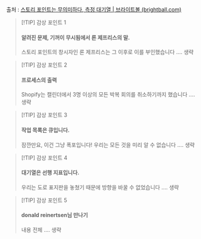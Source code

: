 출처 : [스토리 포인트는 무의미하다, 측정 대기열 | 브라이트볼 (brightball.com)](https://www.brightball.com/articles/story-points-are-pointless-measure-queues)

> [!TIP]  감상 포인트 1
> #### 알려진 문제, 기꺼이 무시됨에서 론 제프리스의 말.
> 
> 스토리 포인트의 창시자인 론 제프리스는 그 이후로 이를 부인했습니다 .... 생략 

> [!TIP]  감상 포인트 2
> #### 프로세스의 출력
> 
> Shopify는 캘린더에서 3명 이상의 모든 박복 회의를 취소하기까지 했습니다 .... 생략

> [!TIP]  감상 포인트 3
> #### 작업 목록은 큐입니다.
> 
> 잠깐만요, 이건 그냥 폭포입니다! 우리는 모든 것을 미리 알 수 없습니다 .... 생략

> [!TIP]  감상 포인트 4
> #### 대기열은 선행 지표입니다.
> 
> 우리는 도로 표지판을 놓쳤기 때문에 방향을 바꿀 수 없었습니다 .... 생략

> [!TIP]  감상 포인트 5
> #### donald reinertsen님 만나기
> 
>  내용 전체 .... 생략

